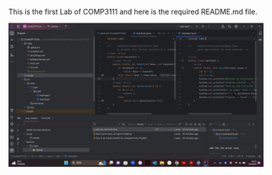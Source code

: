 This is the first Lab of COMP3111 and here is the required README.md file.

<p>
	<img src="https://github.com/LConann/Comp3111LEx/blob/main/Image/IntelliJ_ScreenShot.png" width="600" alt="">
</p>